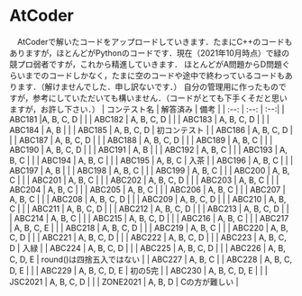 # AtCoder
　AtCoderで解いたコードをアップロードしていきます．たまにC++のコードもありますが，ほとんどがPythonのコードです．現在（2021年10月時点）で緑の競プロ弱者ですが，これから精進していきます．
ほとんどがA問題からD問題ぐらいまでのコードしかなく，たまに空のコードや途中で終わっているコードもあります．（解けませんでした．申し訳ないです．）
自分の管理用に作ったものですが，参考にしていただいても構いません．（コードがとても下手くそだと思いますが，お許し下さい．）
| コンテスト名 | 解答済み | 備考 |
| :--: | :--: | :--:|
| ABC181 |A, B, C, D  |  |
| ABC182 | A, B, C, D |  |
| ABC183 | A, B, C, D |  |
| ABC184 | A, B |  |
| ABC185 | A, B, C, D | 初コンテスト |
| ABC186 | A, B, C, D |  |
| ABC187 | A, B, C, D |  |
| ABC188 | A, B, C, D |  |
| ABC189 | A, B, C |  |
| ABC190 | A, B, C, D |  |
| ABC191 | A, B |  |
| ABC192 | A, B, C |  |
| ABC193 | A, B, C |  |
| ABC194 | A, B, C |  |
| ABC195 | A, B, C | 入茶 |
| ABC196 | A, B, C |  |
| ABC197 | A, B |  |
| ABC198 | A, B, C |  |
| ABC199 | A, B, C |  |
| ABC200 | A, B, C |  |
| ABC201 | A, B, C |  |
| ABC202 | A, B, C, D |  |
| ABC203 | A, B, C |  |
| ABC204 | A, B, C |  |
| ABC205 | A, B, C |  |
| ABC206 | A, B, C |  |
| ABC207 | A, B, C |  |
| ABC208 | A, B, C, D |  |
| ABC209 | A, B, C, D |  |
| ABC210 | A, B, C |  |
| ABC211 | A, B, C, D |  |
| ABC212 | A, B, C, D |  |
| ABC213 | A, B, C, D |  |
| ABC214 | A, B, C |  |
| ABC215 | A, B, C, D |  |
| ABC216 | A, B, C |  |
| ABC217 | A, B, C, E |  |
| ABC218 | A, B, C, D |  |
| ABC219 | A, B, C |  |
| ABC220 | A, B, C, D |  |
| ABC221 | A, B, C, D |  |
| ABC222 | A, B, C, D |  |
| ABC223 | A, B, C, D | 入緑 |
| ABC224 | A, B, C, D |  |
| ABC225 | A, B, C, D |  |
| ABC226 | A, B, C, D, E | round()は四捨五入ではない |
| ABC227 | A, B, C |
| ABC228 | A, B, C, D, E |  |
| ABC229 | A, B, C, D, E | 初の5完 |
| ABC230 | A, B, C, D, E |  |
| JSC2021 | A, B, C, D |  |
| ZONE2021 | A, B, D | Cの方が難しい |
